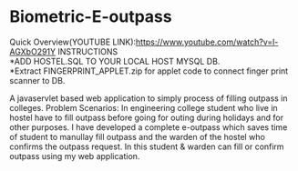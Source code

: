 # Biometric-E-outpass
Quick Overview(YOUTUBE LINK):https://www.youtube.com/watch?v=l-AGXbO291Y
INSTRUCTIONS</br>
*ADD HOSTEL.SQL TO YOUR LOCAL HOST MYSQL DB.</br>
*Extract FINGERPRINT_APPLET.zip for applet code to connect finger print scanner to DB.</br>

A javaservlet based web application to simply process of filling outpass in colleges. Problem Scenarios: In engineering college student who live in hostel have to fill outpass before going for outing during holidays and for other purposes. I have developed a complete e-outpass which saves time of student to manullay fill outpass and the warden of the hostel who confirms the outpass request. In this student &amp; warden can fill or confirm outpass using my web application.

